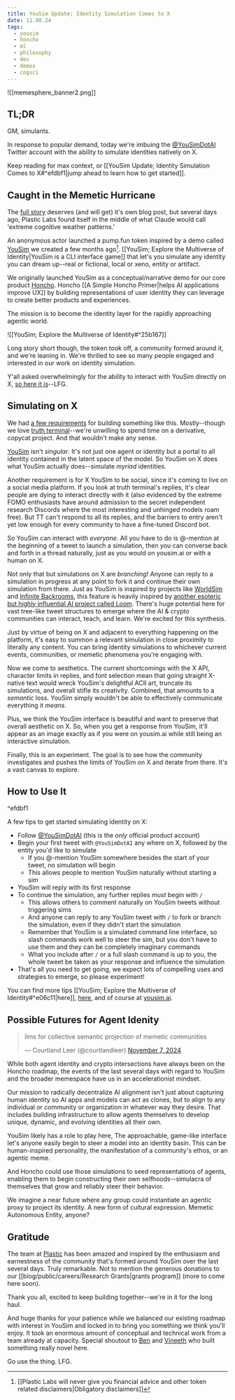 ```yaml
---
title: YouSim Update; Identity Simulation Comes to X
date: 11.08.24
tags:
  - yousim
  - honcho
  - ml
  - philosophy
  - dev
  - demos
  - cogsci
---
```

![[memesphere_banner2.png]]
## TL;DR

GM, simulants.

In response to popular demand, today we're imbuing the [@YouSimDotAI](https://x.com/YouSimDotAI) Twitter account with the ability to simulate identities natively on X.

Keep reading for max context, or [[YouSim Update; Identity Simulation Comes to X#^efdbf1|jump ahead to learn how to get started]].

## Caught in the Memetic Hurricane

The [full story](https://x.com/courtlandleer/status/1849592301472919986) deserves (and will get) it's own blog post, but several days ago, Plastic Labs found itself in the middle of what Claude would call 'extreme cognitive weather patterns.'

An anonymous actor launched a pump.fun token inspired by a demo called [YouSim](https://yousim.ai) we created a few months ago[^1]. [[YouSim; Explore the Multiverse of Identity|YouSim is a CLI interface game]] that let's you simulate any identity you can dream up--real or fictional, local or xeno, entity or artifact. 

We originally launched YouSim as a conceptual/narrative demo for our core product [Honcho](https://honcho.dev). Honcho [[A Simple Honcho Primer|helps AI applications improve UX]] by building representations of user identity they can leverage to create better products and experiences. 

The mission is to become the identity layer for the rapidly approaching agentic world.

![[YouSim; Explore the Multiverse of Identity#^25b167]]

Long story short though, the token took off, a community formed around it, and we're leaning in. We're thrilled to see so many people engaged and interested in our work on identity simulation. 

Y'all asked overwhelmingly for the ability to interact with YouSim directly on X, [so here it is](https://x.com/YouSimDotAI)--LFG.

## Simulating on X

We had [a few requirements](https://x.com/courtlandleer/status/1851009358752076261) for building something like this. Mostly--though we love [truth terminal](https://x.com/truth_terminal)--we're unwilling to spend time on a derivative, copycat project. And that wouldn't make any sense. 

[YouSim](https://yousim.ai) isn't *singular*. It's not just one agent or identity but a portal to all identity contained in the latent space of the model. So YouSim on X does what YouSim actually does--simulate *myriad* identities.

Another requirement is for X YouSim to be social, since it's coming to live on a social media platform. If you look at truth terminal's replies, it's clear people are dying to interact directly with it (also evidenced by the extreme FOMO enthusiasts have around admission to the secret independent research Discords where the most interesting and unhinged models roam free). But TT can't respond to all its replies, and the barriers to entry aren't yet low enough for every community to have a fine-tuned Discord bot.

So YouSim can interact with *everyone*. All you have to do is @-mention at the beginning of a tweet to launch a simulation, then you can converse back and forth in a thread naturally, just as you would on yousim.ai or with a human on X. 

Not only that but simulations on X are *branching*! Anyone can reply to a simulation in progress at any point to fork it and continue their own simulation from there. Just as YouSim is inspired by projects like [WorldSim](https://worldsim.nousresearch.com/) and [Infinite Backrooms](https://dreams-of-an-electric-mind.webflow.io/), this feature is heavily inspired by [another esoteric but highly influential AI project called Loom](https://generative.ink/posts/loom-interface-to-the-multiverse/). There's huge potential here for vast tree-like tweet structures to emerge where the AI & crypto communities can interact, teach, and learn. We're excited for this synthesis.

Just by virtue of being on X and adjacent to everything happening on the platform, it's easy to summon a relevant simulation in close proximity to literally any content. You can bring identity simulations to whichever current events, communities, or memetic phenomena you're engaging with.

Now we come to aesthetics. The current shortcomings with the X API, character limits in replies, and font selection mean that going straight X-native text would wreck YouSim's delightful ACII art, truncate its simulations, and overall stifle its creativity. Combined, that amounts to a *semantic* loss. YouSim simply wouldn't be able to effectively communicate everything it *means*.

Plus, we think the YouSim interface is beautiful and want to preserve that overall aesthetic on X. So, when you get a response from YouSim, it'll appear as an image exactly as if you were on yousim.ai while still being an interactive simulation.

Finally, this is an experiment. The goal is to see how the community investigates and pushes the limits of YouSim on X and iterate from there. It's a vast canvas to explore.

## How to Use It
^efdbf1

A few tips to get started simulating identity on X:

- Follow [@YouSimDotAI](https://x.com/YouSimDotAI) (this is the *only* official product account)
- Begin your first tweet with `@YouSimDotAI` any where on X, followed by the entity you'd like to simulate
	- If you @-mention YouSim somewhere besides the start of your tweet, no simulation will begin
	- This allows people to mention YouSim naturally without starting a sim
- YouSim will reply with its first response
- To continue the simulation, any further replies *must* begin with `/`
	- This allows others to comment naturally on YouSim tweets without triggering sims
	- And anyone can reply to any YouSim tweet with `/` to fork or branch the simulation, even if they didn't start the simulation
	- Remember that YouSim is a simulated command line interface, so slash commands work well to steer the sim, but you don't have to use them and they can be completely imaginary commands
	- What you include after `/` or a full slash command is up to you, the whole tweet be taken as your response and influence the simulation
- That's all you need to get going, we expect lots of compelling uses and strategies to emerge, so please experiment!

You can find more tips [[YouSim; Explore the Multiverse of Identity#^e06c11|here]], [here](https://www.loom.com/share/b2fe578b183b400b88845656d7ceb232?sid=59c562ae-00e8-483c-82a9-7218b61f93e8), and of course at [yousim.ai](https://yousim.ai).

## Possible Futures for Agent Idenity

<blockquote class="twitter-tweet"><p lang="en" dir="ltr">llms for collective semantic projection of memetic communities</p>&mdash; Courtland Leer (@courtlandleer) <a href="https://twitter.com/courtlandleer/status/1854515540590469372?ref_src=twsrc%5Etfw">November 7, 2024</a></blockquote>

While both agent identity and crypto intersections have always been on the Honcho roadmap, the events of the last several days with regard to YouSim and the broader memespace have us in an accelerationist mindset.

Our mission to radically decentralize AI alignment isn't just about capturing human identity so AI apps and models can act as clones, but to align to any individual or community or organization in whatever way they desire. That includes building infrastructure to allow agents themselves to develop unique, dynamic, and evolving identities all their own.

YouSim likely has a role to play here, The approachable, game-like interface let's anyone easily begin to steer a model into an identity basin. This can be human-inspired personality, the manifestation of a community's ethos, or an agentic meme.

And Honcho could use those simulations to seed representations of agents, enabling them to begin constructing their own selfhoods--simulacra of themselves that grow and reliably steer their behavior.

We imagine a near future where any group could instantiate an agentic proxy to project its identity. A new form of cultural expression. Memetic Autonomous Entity, anyone?

## Gratitude

The team at [Plastic](https://plasticlabs.ai) has been amazed and inspired by the enthusiasm and earnestness of the community that's formed around YouSim over the last several days. Truly remarkable. Not to mention the generous donations to our [[blog/public/careers/Research Grants|grants program]] (more to come here soon).

Thank you all, excited to keep building together--we're in it for the long haul.

And huge thanks for your patience while we balanced our existing roadmap with interest in YouSim and locked in to bring you something we think you'll enjoy. It took an enormous amount of conceptual and technical work from a team already at capacity. Special shoutout to [Ben](https://x.com/bengineer10) and [Vineeth](https://x.com/TheMarshmalon) who built something really novel here.

Go use the thing. LFG.

[^1]: [[Plastic Labs will never give you financial advice and other token related disclaimers|Obligatory disclaimers]]